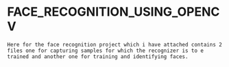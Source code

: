 # **FACE_RECOGNITION_USING_OPENCV** 
    Here for the face recognition project which i have attached contains 2 files one for capturing samples for which the recognizer is to e trained and another one for training and identifying faces. 
 
